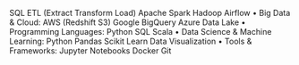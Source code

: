 SQL
ETL (Extract Transform Load) Apache Spark Hadoop Airflow • Big Data & Cloud:
AWS
(Redshift S3) Google
BigQuery
Azure Data Lake • Programming Languages:
Python
SQL
Scala
• Data Science & Machine Learning:
Python
Pandas Scikit Learn Data Visualization • Tools & Frameworks: Jupyter Notebooks
Docker
Git
